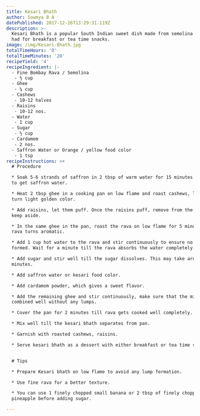 ```yaml
---
title: Kesari Bhath
author: Sowmya B A
datePublished: 2017-12-26T13:29:31.119Z
description: >-
  Kesari Bhath is a popular South Indian sweet dish made from semolina usually
  had for breakfast or tea time snacks.
image: /img/Kesari-Bhath.jpg
totalTimeHours: '0'
totalTimeMinutes: '20'
recipeYield: '4'
recipeIngredient: |-
  - Fine Bombay Rava / Semolina
   - ½ cup
  - Ghee
   - ¼ cup
  - Cashews
   - 10-12 halves
  - Raisins
   - 10-12 nos.
  - Water
   - 1 cup
  - Sugar
   - ½ cup
  - Cardamom
   - 2 nos.
  - Saffron Water or Orange / yellow food color
   - 1 tsp
recipeInstructions: >+
  # Procedure

  * Soak 5-6 strands of saffron in 2 tbsp of warm water for 15 minutes. Dissolve
  to get saffron water. 

  * Heat 2 tbsp ghee in a cooking pan on low flame and roast cashews, let them
  turn light golden color.

  * Add raisins, let them puff. Once the raisins puff, remove from the pan and
  keep aside.

  * In the same ghee in the pan, roast the rava on low flame for 5 minutes. The
  rava turns aromatic. 

  * Add 1 cup hot water to the rava and stir continuously to ensure no lumps are
  formed. Wait for a minute till the rava absorbs the water completely.

  * Add sugar and stir well till the sugar dissolves. This may take around 2
  minutes.

  * Add saffron water or kesari food color.

  * Add cardamom powder, which gives a sweet flavor.

  * Add the remaining ghee and stir continuously, make sure that the mixture is
  combined well without any lumps.

  * Cover the pan for 2 minutes till rava gets cooked well completely.

  * Mix well till the kesari bhath separates from pan.

  * Garnish with roasted cashews, raisins.

  * Serve kesari bhath as a dessert with either breakfast or tea time snacks.


  # Tips

  * Prepare Kesari bhath on low flame to avoid any lump formation.

  * Use fine rava for a better texture.

  * You can use 1 finely chopped small banana or 2 tbsp of finely chopped
  pineapple before adding sugar.

---
```


